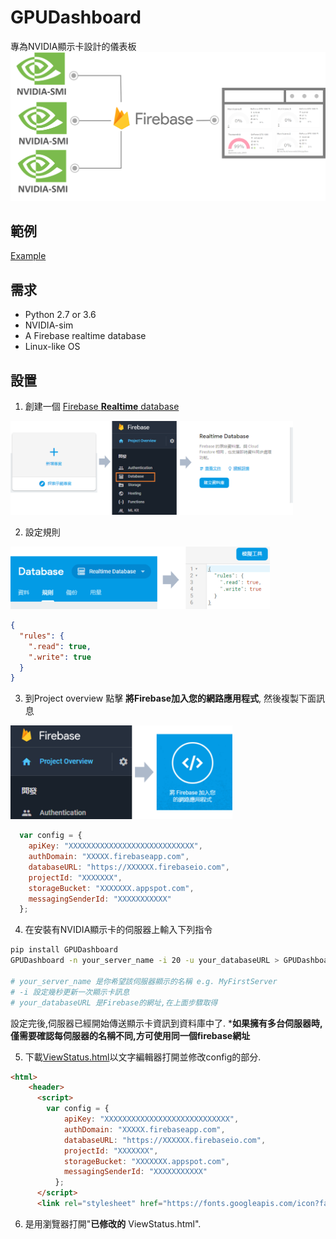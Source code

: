 # GPUDashboard
專為NVIDIA顯示卡設計的儀表板  
![flowchart](https://github.com/Yuan-Yu/GPUDashboard/blob/master/docs/flowchart.png?raw=true)
## 範例
[Example](https://yuan-yu.github.io/GPUDashboard/)  
## 需求  
- Python 2.7 or 3.6
- NVIDIA-sim
- A Firebase realtime database
- Linux-like OS  

## 設置  
1. 創建一個 [Firebase **Realtime** database](https://console.firebase.google.com/)  
<img src="https://github.com/Yuan-Yu/GPUDashboard/blob/master/docs/crateDB-zh.png?raw=true" height="150" >   

2. 設定規則 
<img src="https://github.com/Yuan-Yu/GPUDashboard/blob/master/docs/chageRule-zh.png?raw=true" height="100" >    

```json 
{
  "rules": {
    ".read": true,
    ".write": true
  }
}
```  
3. 到Project overview 點擊 **將Firebase加入您的網路應用程式**, 然後複製下面訊息    
<img src="https://github.com/Yuan-Yu/GPUDashboard/blob/master/docs/copyConfig-zh.png?raw=true" height="150" >   

```javascript
  var config = {
    apiKey: "XXXXXXXXXXXXXXXXXXXXXXXXXXXX",
    authDomain: "XXXXX.firebaseapp.com",
    databaseURL: "https://XXXXXX.firebaseio.com",
    projectId: "XXXXXXX",
    storageBucket: "XXXXXXX.appspot.com",
    messagingSenderId: "XXXXXXXXXXX"
  };
```  
4. 在安裝有NVIDIA顯示卡的伺服器上輸入下列指令    
```bash
pip install GPUDashboard
GPUDashboard -n your_server_name -i 20 -u your_databaseURL > GPUDashboard.log 

# your_server_name 是你希望該伺服器顯示的名稱 e.g. MyFirstServer
# -i 設定幾秒更新一次顯示卡訊息
# your_databaseURL 是Firebase的網址,在上面步驟取得
```  
設定完後,伺服器已經開始傳送顯示卡資訊到資料庫中了. ***如果擁有多台伺服器時,僅需要確認每伺服器的名稱不同,方可使用同一個firebase網址**  
  
5. 下載[ViewStatus.html]('https://raw.githubusercontent.com/Yuan-Yu/GPUDashboard/master/ViewStatus.html')以文字編輯器打開並修改config的部分.  
```html
<html>
    <header>
      <script>
        var config = {
            apiKey: "XXXXXXXXXXXXXXXXXXXXXXXXXXXX",
            authDomain: "XXXXX.firebaseapp.com",
            databaseURL: "https://XXXXXX.firebaseio.com",
            projectId: "XXXXXXX",
            storageBucket: "XXXXXXX.appspot.com",
            messagingSenderId: "XXXXXXXXXXX"
          };
      </script>
      <link rel="stylesheet" href="https://fonts.googleapis.com/icon?family=Material+Icons"/>
```  
6. 是用瀏覽器打開"**已修改的** ViewStatus.html".
